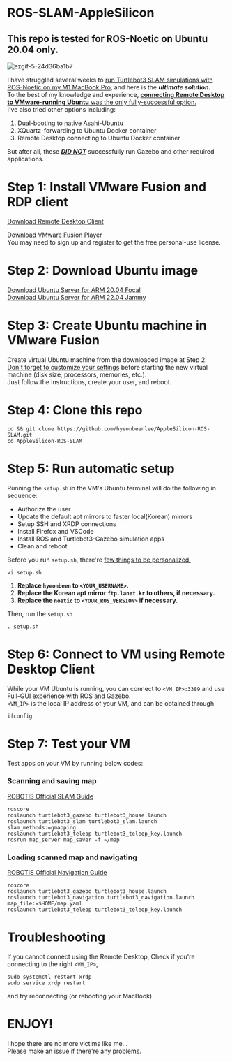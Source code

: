 # ROS-SLAM-AppleSilicon
## This repo is tested for ROS-Noetic on Ubuntu 20.04 only.

![ezgif-5-24d36ba1b7](https://github.com/hyeonbeenlee/ROS-SLAM-AppleSilicon/assets/78078652/877d4774-f2b2-45ef-ae69-ed8482bd5a10)


I have struggled several weeks to <ins>run Turtlebot3 SLAM simulations with ROS-Noetic on my M1 MacBook Pro</ins>, and here is the ***ultimate solution.***  
To the best of my knowledge and experience, <ins>**connecting Remote Desktop to VMware-running Ubuntu** was the only fully-successful option.</ins>  
I've also tried other options including:   
1. Dual-booting to native Asahi-Ubuntu
2. XQuartz-forwarding to Ubuntu Docker container
3. Remote Desktop connecting to Ubuntu Docker container

But after all, these <ins>***DID NOT***</ins> successfully run Gazebo and other required applications.

# Step 1: Install VMware Fusion and RDP client
[Download Remote Desktop Client](https://apps.apple.com/kr/app/microsoft-remote-desktop/id1295203466?l=en-GB&mt=12)  

[Download VMware Fusion Player](https://www.vmware.com/products/fusion/fusion-evaluation.html)  
You may need to sign up and register to get the free personal-use license.


# Step 2: Download Ubuntu image
[Download Ubuntu Server for ARM 20.04 Focal](https://cdimage.ubuntu.com/releases/focal/release/ubuntu-20.04.5-live-server-arm64.iso)  
[Download Ubuntu Server for ARM 22.04 Jammy](https://cdimage.ubuntu.com/releases/22.04/release/ubuntu-22.04.3-live-server-arm64.iso)

# Step 3: Create Ubuntu machine in VMware Fusion
Create virtual Ubuntu machine from the downloaded image at Step 2.  
<ins>Don't forget to customize your settings</ins> before starting the new virtual machine (disk size, processors, memories, etc.).  
Just follow the instructions, create your user, and reboot.

# Step 4: Clone this repo
```
cd && git clone https://github.com/hyeonbeenlee/AppleSilicon-ROS-SLAM.git
cd AppleSilicon-ROS-SLAM
```

# Step 5: Run automatic setup
Running the ```setup.sh``` in the VM's Ubuntu terminal will do the following in sequence:
- Authorize the user
-  Update the default apt mirrors to faster local(Korean) mirrors
- Setup SSH and XRDP connections
- Install Firefox and VSCode
- Install ROS and Turtlebot3-Gazebo simulation apps
- Clean and reboot

Before you run ```setup.sh```, there're <ins>few things to be personalized.</ins>  
```
vi setup.sh
```
1. **Replace ```hyeonbeen``` to ```<YOUR_USERNAME>```.**
2. **Replace the Korean apt mirror ```ftp.lanet.kr``` to others, if necessary.**
3. **Replace the ```noetic``` to ```<YOUR_ROS_VERSION>``` if necessary.**

Then, run the ```setup.sh```
```
. setup.sh
```

# Step 6: Connect to VM using Remote Desktop Client
While your VM Ubuntu is running, you can connect to ```<VM_IP>:3389``` and use Full-GUI experience with ROS and Gazebo.  
```<VM_IP>``` is the local IP address of your VM, and can be obtained through
```
ifconfig
```

# Step 7: Test your VM
Test apps on your VM by running below codes:  
### Scanning and saving map
[ROBOTIS Official SLAM Guide](https://emanual.robotis.com/docs/en/platform/turtlebot3/slam_simulation/)
```
roscore
roslaunch turtlebot3_gazebo turtlebot3_house.launch
roslaunch turtlebot3_slam turtlebot3_slam.launch slam_methods:=gmapping
roslaunch turtlebot3_teleop turtlebot3_teleop_key.launch
rosrun map_server map_saver -f ~/map
```

### Loading scanned map and navigating
[ROBOTIS Official Navigation Guide](https://emanual.robotis.com/docs/en/platform/turtlebot3/nav_simulation/)
```
roscore
roslaunch turtlebot3_gazebo turtlebot3_house.launch
roslaunch turtlebot3_navigation turtlebot3_navigation.launch map_file:=$HOME/map.yaml
roslaunch turtlebot3_teleop turtlebot3_teleop_key.launch
```

# Troubleshooting
If you cannot connect using the Remote Desktop,
Check if you're connecting to the right ```<VM_IP>```,  
```
sudo systemctl restart xrdp
sudo service xrdp restart
```
and try reconnecting (or rebooting your MacBook).

# ENJOY!
I hope there are no more victims like me...  
Please make an issue if there're any problems.
